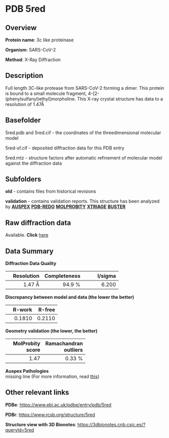 # PDB 5red

## Overview

**Protein name**: 3c like proteinase

**Organism**: SARS-CoV-2

**Method**: X-Ray Diffraction

## Description

Full length 3C-like protease from SARS-CoV-2 forming a dimer. This protein is bound to a small molecule fragment, 4-[2-(phenylsulfanyl)ethyl]morpholine. This X-ray crystal structure has data to a resolution of 1.47Å

## Basefolder

5red.pdb and 5red.cif - the coordinates of the threedimensional molecular model

5red-sf.cif - deposited diffraction data for this PDB entry

5red.mtz - structure factors after automatic refinement of molecular model against the diffraction data

## Subfolders



**old** - contains files from historical revisions

**validation** - contains validation reports. This structure has been analyzed by [**AUSPEX**](https://github.com/thorn-lab/coronavirus_structural_task_force/tree/master/pdb/3c_like_proteinase/SARS-CoV-2/5red/validation/auspex) [**PDB-REDO**](https://github.com/thorn-lab/coronavirus_structural_task_force/tree/master/pdb/3c_like_proteinase/SARS-CoV-2/5red/validation/pdb-redo) [**MOLPROBITY**](https://github.com/thorn-lab/coronavirus_structural_task_force/tree/master/pdb/3c_like_proteinase/SARS-CoV-2/5red/validation/molprobity) [**XTRIAGE**](https://github.com/thorn-lab/coronavirus_structural_task_force/blob/master/pdb/3c_like_proteinase/SARS-CoV-2/5red/validation/Xtriage_output.log) [**BUSTER**](https://www.globalphasing.com/buster/wiki/index.cgi?Covid19Pdb5RED) 



## Raw diffraction data

Available. **Click** [here](https://zenodo.org/record/3730603) 

## Data Summary
**Diffraction Data Quality**

|   | Resolution | Completeness| I/sigma |
|---|-------------:|----------------:|--------------:|
|   |1.47 Å|94.9  %|<img width=50/>6.200|

**Discrepancy between model and data (the lower the better)**

|   | **R-work**| **R-free**   
|---|-------------:|----------------:|           
||  0.1810|  0.2110|

**Geometry validation (the lower, the better)**

|   |**MolProbity<br>score**| **Ramachandran<br>outliers** 
|---|-------------:|----------------:|
||  1.47|  0.33 %|

**Auspex Pathologies**<br> missing line (For more information, read [this](https://github.com/thorn-lab/coronavirus_structural_task_force/blob/master/pdb/3c_like_proteinase/SARS-CoV-2/5red/validation/auspex/5red_auspex_comments.txt))

 



## Other relevant links 
**PDBe**:  https://www.ebi.ac.uk/pdbe/entry/pdb/5red
 
**PDBr**: https://www.rcsb.org/structure/5red 

**Structure view with 3D Bionotes**: https://3dbionotes.cnb.csic.es/?queryId=5red

